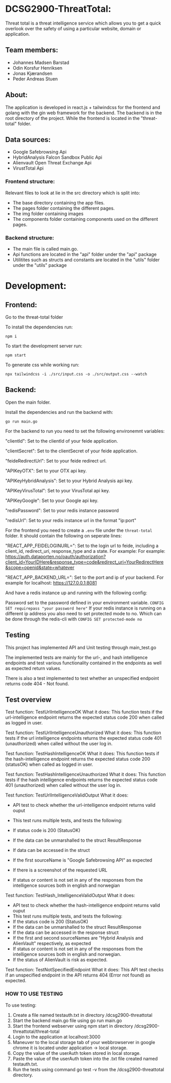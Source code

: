 # DCSG2900-ThreatTotal:

Threat total is a threat intelligence service which allows you to get a quick overlook over the safety of using a particular website, 
domain or application. 

## Team members:

* Johannes Madsen Barstad
* Odin Korsfur Henriksen
* Jonas Kjærandsen
* Peder Andreas Stuen

## About:

The application is developed in react.js + tailwindcss for the frontend and golang with the gin web framework for the backend.
The backend is in the root directory of the project.
While the frontend is located in the "threat-total" folder.

## Data sources:
- Google Safebrowsing Api
- HybridAnalysis Falcon Sandbox Public Api
- Alienvault Open Threat Exchange Api
- VirustTotal Api


### Frontend structure:
Relevant files to look at lie in the src directory which is split into:
- The base directory containing the app files.
- The pages folder containing the different pages.
- The img folder containing images
- The components folder containing components used on the different pages.

### Backend structure:
- The main file is called main.go.
- Api functions are located in the "api" folder under the "api" package
- Utilitites such as structs and constants are located in the "utils" folder under the "utils" package


# Development:

## Frontend:

Go to the threat-total folder

To install the dependencies run:

`npm i`

To start the development server run:

`npm start`

To generate css while working run:

`npx tailwindcss -i ./src/input.css -o ./src/output.css --watch`

## Backend:

Open the main folder.

Install the dependencies and run the backend with:

`go run main.go`

For the backend to run you need to set the following environemnt variables:

"clientId": Set to the clientId of your feide application.

"clientSecret": Set to the clientSecret of your feide application.

"feideRedirectUrl": Set to your feide redirect url.

"APIKeyOTX": Set to your OTX api key.

"APIKeyHybridAnalysis": Set to your Hybrid Analysis api key.

"APIKeyVirusTotal": Set to your VirusTotal api key.

"APIKeyGoogle": Set to your Google api key.

"redisPassword": Set to your redis instance password

"redisUrl": Set to your redis instance url in the format "ip:port"

For the frontend you need to create a `.env` file under the `threat-total` folder. It should contain the following on seperate lines:

"REACT_APP_FEIDELOGINURL=": Set to the login url to feide, including a client_id, redirect_uri, response_type and a state. For example:
For example: https://auth.dataporten.no/oauth/authorization?client_id=YourIDHere&response_type=code&redirect_uri=YourRedirectHere&scope=openid&state=whatever

"REACT_APP_BACKEND_URL=": Set to the port and ip of your backend. For example for localhost: https://127.0.0.1:8081

And have a redis instance up and running with the following config:

Password set to the password defined in your environment variable.
`CONFIG SET requirepass "your password here"`
If your redis instance is running on a different ip address you also need to set
protected mode to no.
Which can be done through the redis-cli with `CONFIG SET protected-mode no`

## Testing
This project has implemented API and Unit testing through main_test.go

The implemented tests are mainly for the url-, and hash intelligence endpoints and test various functionality contained in the endpoints as well as expected return values.

There is also a test implemented to test whether an unspecified endpoint returns code 404 - Not found. 

## Test overview

Test function: TestUrlIntelligenceOK
What it does: This function tests if the url-intelligence endpoint returns the expected status code 200 when called as logged in user.

Test function: TestUrlIntelligenceUnauthorized
What it does: This function tests if the url intelligence endpoints returns the expected status code 401 (unauthorized) when called without the user log in.

Test function: TestHashIntelligenceOK
What it does: This function tests if the hash-intelligence endpoint returns the expected status code 200 (statusOK) when called as logged in user.

Test function: TestHashIntelligenceUnauthorized
What it does: This function tests if the hash intelligence endpoints returns the expected status code 401 (unauthorized) when called without the user log in.

Test function: TestUrlIntelligenceValidOutput
What it does: 
* API test to check whether the url-intelligence endpoint returns valid ouput
* This test runs multiple tests, and tests the following:

* If status code is 200 (StatusOK)
* If the data can be unmarshalled to the struct ResultResponse
* If data can be accessed in the struct
* If the first sourceName is "Google Safebrowsing API" as expected
* If there is a screenshot of the requested URL
* If status or content is not set in any of the responses from the intelligence sources both in english and norwegian


Test function: TestHash_IntelligenceValidOutput
What it does:
* API test to check whether the hash-intelligence endpoint returns valid ouput
* This test runs multiple tests, and tests the following:
* If the status code is 200 (StatusOK)
* If the data can be unmarshalled to the struct ResultResponse
* If the data can be accessed in the response struct
* If the first and second sourceNames are "Hybrid Analysis and AlienVault" respectively, as expected
* If status or content is not set in any of the responses from the intelligence sources both in english and norwegian.
* If the status of AlienVault is risk as expected.


Test function: TestNotSpecifiedEndpoint
What it does:  This API test checks if an unspecified endpoint in the API returns 404 (Error not found) as expected. 

### HOW TO USE TESTING

To use testing:

1. Create a file named testauth.txt in directory /dcsg2900-threattotal
2. Start the backend main.go file using go run main.go
3. Start the frontend webserver using npm start in directory /dcsg2900-threattotal/threat-total
4. Login to the application at localhost:3000
5. Maneuver to the local storage tab of your webbrowserver in google chrome it is located under application -> local storage.
6. Copy the value of the userAuth token stored in local storage.
7. Paste the value of the userAuth token into the .txt file created named testauth.txt.
8. Run the tests using command go test -v from the /dcsg2900-threattotal directory. 
